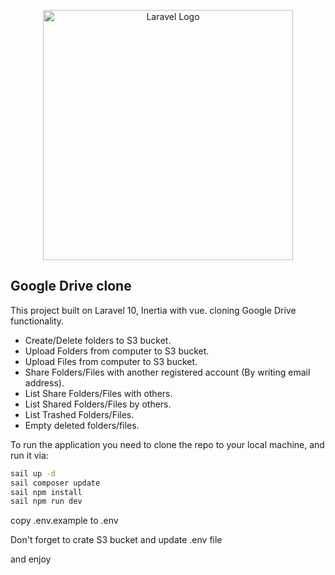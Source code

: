 <p align="center"><a href="https://laravel.com" target="_blank"><img src="https://raw.githubusercontent.com/laravel/art/master/logo-lockup/5%20SVG/2%20CMYK/1%20Full%20Color/laravel-logolockup-cmyk-red.svg" width="400" alt="Laravel Logo"></a></p>

## Google Drive clone

This project built on Laravel 10, Inertia with vue. cloning Google Drive functionality.

- Create/Delete folders to S3 bucket.
- Upload Folders from computer to S3 bucket.
- Upload Files from computer to S3 bucket.
- Share Folders/Files with another registered account (By writing email address).
- List Share Folders/Files with others.
- List Shared Folders/Files by others.
- List Trashed Folders/Files.
- Empty deleted folders/files.

To run the application you need to clone the repo to your local machine, and run it via:
```bash
sail up -d
sail composer update
sail npm install
sail npm run dev
```

copy .env.example to .env

Don't forget to crate S3 bucket and update .env file

and enjoy
